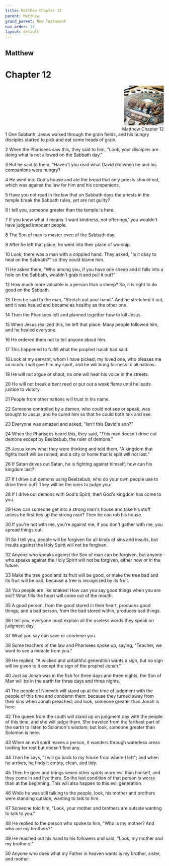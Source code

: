 ```yaml
---
title: Matthew Chapter 12
parent: Matthew
grand_parent: New Testament
nav_order: 12
layout: default
---
```


## Matthew

# Chapter 12

<div style="clear: both; text-align: right;">
    <img src="/assets/Image/Matthew/500/12.jpg" alt="Matthew Chapter 12" class="chapter-image" style="max-width: 25%; height: auto;"/>
    <figcaption style="font-size: 14px;">Matthew Chapter 12</figcaption>
</div>
1 One Sabbath, Jesus walked through the grain fields, and his hungry disciples started to pick and eat some heads of grain.

2 When the Pharisees saw this, they said to him, "Look, your disciples are doing what is not allowed on the Sabbath day."

3 But he said to them, "Haven't you read what David did when he and his companions were hungry?

4 He went into God's house and ate the bread that only priests should eat, which was against the law for him and his companions.

5 Have you not read in the law that on Sabbath days the priests in the temple break the Sabbath rules, yet are not guilty?

6 I tell you, someone greater than the temple is here.

7 If you knew what it means 'I want kindness, not offerings,' you wouldn't have judged innocent people.

8 The Son of man is master even of the Sabbath day.

9 After he left that place, he went into their place of worship.

10 Look, there was a man with a crippled hand. They asked, "Is it okay to heal on the Sabbath?" so they could blame him.

11 He asked them, "Who among you, if you have one sheep and it falls into a hole on the Sabbath, wouldn't grab it and pull it out?"

12 How much more valuable is a person than a sheep? So, it is right to do good on the Sabbath.

13 Then he said to the man, "Stretch out your hand." And he stretched it out, and it was healed and became as healthy as the other one.

14 Then the Pharisees left and planned together how to kill Jesus.

15 When Jesus realized this, he left that place. Many people followed him, and he healed everyone.

16 He ordered them not to tell anyone about him.

17 This happened to fulfill what the prophet Isaiah had said:

18 Look at my servant, whom I have picked; my loved one, who pleases me so much. I will give him my spirit, and he will bring fairness to all nations.

19 He will not argue or shout; no one will hear his voice in the streets.

20 He will not break a bent reed or put out a weak flame until he leads justice to victory.

21 People from other nations will trust in his name.

22 Someone controlled by a demon, who could not see or speak, was brought to Jesus, and he cured him so that he could both talk and see.

23 Everyone was amazed and asked, "Isn't this David's son?"

24 When the Pharisees heard this, they said, "This man doesn't drive out demons except by Beelzebub, the ruler of demons."

25 Jesus knew what they were thinking and told them, "A kingdom that fights itself will be ruined; and a city or home that is split will not last."

26 If Satan drives out Satan, he is fighting against himself; how can his kingdom last?

27 If I drive out demons using Beelzebub, who do your own people use to drive them out? They will be the ones to judge you.

28 If I drive out demons with God's Spirit, then God's kingdom has come to you.

29 How can someone get into a strong man's house and take his stuff unless he first ties up the strong man? Then he can rob his house.

30 If you're not with me, you're against me; if you don't gather with me, you spread things out.

31 So I tell you, people will be forgiven for all kinds of sins and insults, but insults against the Holy Spirit will not be forgiven.

32 Anyone who speaks against the Son of man can be forgiven, but anyone who speaks against the Holy Spirit will not be forgiven, either now or in the future.

33 Make the tree good and its fruit will be good, or make the tree bad and its fruit will be bad, because a tree is recognized by its fruit.

34 You people are like snakes! How can you say good things when you are evil? What fills the heart will come out of the mouth.

35 A good person, from the good stored in their heart, produces good things; and a bad person, from the bad stored within, produces bad things.

36 I tell you, everyone must explain all the useless words they speak on judgment day.

37 What you say can save or condemn you.

38 Some teachers of the law and Pharisees spoke up, saying, "Teacher, we want to see a miracle from you."

39 He replied, "A wicked and unfaithful generation wants a sign, but no sign will be given to it except the sign of the prophet Jonah."

40 Just as Jonah was in the fish for three days and three nights, the Son of Man will be in the earth for three days and three nights.

41 The people of Nineveh will stand up at the time of judgment with the people of this time and condemn them: because they turned away from their sins when Jonah preached; and look, someone greater than Jonah is here.

42 The queen from the south will stand up on judgment day with the people of this time, and she will judge them. She traveled from the farthest part of the earth to listen to Solomon's wisdom; but look, someone greater than Solomon is here.

43 When an evil spirit leaves a person, it wanders through waterless areas looking for rest but doesn't find any.

44 Then he says, "I will go back to my house from where I left"; and when he arrives, he finds it empty, clean, and tidy.

45 Then he goes and brings seven other spirits more evil than himself, and they come in and live there. So the last condition of that person is worse than at the beginning. This will also happen to this evil generation.

46 While he was still talking to the people, look, his mother and brothers were standing outside, wanting to talk to him.

47 Someone told him, "Look, your mother and brothers are outside wanting to talk to you."

48 He replied to the person who spoke to him, "Who is my mother? And who are my brothers?"

49 He reached out his hand to his followers and said, "Look, my mother and my brothers!"

50 Anyone who does what my Father in heaven wants is my brother, sister, and mother.


